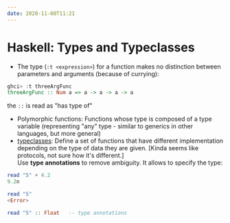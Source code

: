 ```yaml
---
date: 2020-11-08T11:21
---
```


# Haskell: Types and Typeclasses

- The type (`:t <expression>`) for a function makes no distinction between parameters and arguments (because of currying):

```haskell
ghci> :t threeArgFunc
threeArgFunc :: Num a => a -> a -> a -> a
```

the `::` is read as "has type of"

- Polymorphic functions: Functions whose type is composed of a type variable (representing "any" type - similar to generics in other languages, but more general)
- [typeclasses](http://learnyouahaskell.com/types-and-typeclasses): Define a set of functions that have different implementation depending on the type of data they are given. [Kinda seems like protocols, not sure how it's different.]  
Use **type annotations** to remove ambiguity. It allows to specify the type:
```haskell
read "5" + 4.2
9.2n

read "5"
<Error>

read "5" :: Float   -- type annotations
```


